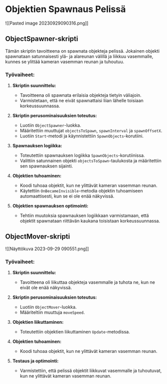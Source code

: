 # Objektien Spawnaus Pelissä
![[Pasted image 20230929090316.png]]
## ObjectSpawner-skripti

Tämän skriptin tavoitteena on spawnata objekteja pelissä. Jokainen objekti spawnataan satunnaisesti ylä- ja alareunan välillä ja liikkuu vasemmalle, kunnes se ylittää kameran vasemman reunan ja tuhoutuu.

### Työvaiheet:

1. **Skriptin suunnittelu:**
    - Tavoitteena oli spawnata erilaisia objekteja tietyin väliajoin.
    - Varmistetaan, että ne eivät spawnattaisi liian lähelle toisiaan korkeussuunnassa.

2. **Skriptin perusominaisuuksien toteutus:**
    - Luotiin `ObjectSpawner`-luokka.
    - Määritettiin muuttujat `objectsToSpawn`, `spawnInterval` ja `spawnOffsetX`.
    - Luotiin `Start`-metodi ja käynnistettiin `SpawnObjects`-korutiini.

3. **Spawnauksen logiikka:**
    - Toteutettiin spawnauksen logiikka `SpawnObjects`-korutiinissa.
    - Valittiin satunnainen objekti `objectsToSpawn`-taulukosta ja määritettiin sen spawnauksen sijainti.

4. **Objektien tuhoaminen:**
    - Koodi tuhoaa objektit, kun ne ylittävät kameran vasemman reunan.
    - Käytettiin `OnBecameInvisible`-metodia objektin tuhoamiseen automaattisesti, kun se ei ole enää näkyvissä.

5. **Objektien spawnauksen optimointi:**
    - Tehtiin muutoksia spawnauksen logiikkaan varmistamaan, että objektit spawnataan riittävän kaukana toisistaan korkeussuunnassa.

## ObjectMover-skripti
![[Näyttökuva 2023-09-29 090551.png]]
### Työvaiheet:

1. **Skriptin suunnittelu:**
    - Tavoitteena oli liikuttaa objekteja vasemmalle ja tuhota ne, kun ne eivät ole enää näkyvissä.

2. **Skriptin perusominaisuuksien toteutus:**
    - Luotiin `ObjectMover`-luokka.
    - Määriteltiin muuttuja `moveSpeed`.

3. **Objektien liikuttaminen:**
    - Toteutettiin objektien liikuttaminen `Update`-metodissa.

4. **Objektien tuhoaminen:**
    - Koodi tuhoaa objektit, kun ne ylittävät kameran vasemman reunan.

5. **Testaus ja optimointi:**
    - Varmistettiin, että pelissä objektit liikkuvat vasemmalle ja tuhoutuvat, kun ne ylittävät kameran vasemman reunan.

